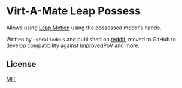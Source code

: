 # Virt-A-Mate Leap Possess

Allows using [Leap Motion](https://www.leapmotion.com/) using the possessed model's hands.

Written by `Extraltodeus` and published on [reddit](https://www.reddit.com/r/VAMscenes/comments/b93bsd/pluginleap_hands_possession/), moved to GitHub to develop compatibility against [ImprovedPoV](https://github.com/acidbubbles/vam-improved-pov) and more.

## License

[MIT](LICENSE.md)
